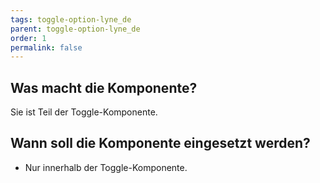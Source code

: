 ```yaml
---
tags: toggle-option-lyne_de
parent: toggle-option-lyne_de
order: 1
permalink: false
---
```


## Was macht die Komponente?
Sie ist Teil der Toggle-Komponente.

## Wann soll die Komponente eingesetzt werden?
* Nur innerhalb der Toggle-Komponente.